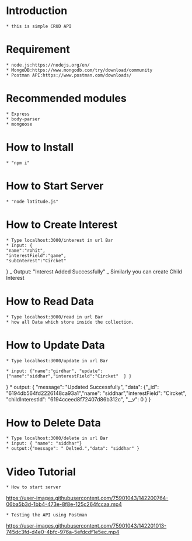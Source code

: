 # Introduction

    * this is simple CRUD API

# Requirement

    * node.js:https://nodejs.org/en/
    * MongoDB:https://www.mongodb.com/try/download/community
    * Postman API:https://www.postman.com/downloads/

# Recommended modules

    * Express
    * body-parser
    * mongoose

# How to Install

    * "npm i"

# How to Start Server

    * "node latitude.js"

# How to Create Interest

    * Type localhost:3000/interest in url Bar
    * Input: {
    "name":"rohit",
    "interestField":"game",
    "subInterest":"Circket"

}
_ Output: "Interest Added Successfully"
_ Similarly you can create Child Interest

# How to Read Data

    * Type localhost:3000/read in url Bar
    * how all Data which store inside the collection.

# How to Update Data

    * Type localhost:3000/update in url Bar

    * input: {"name":"girdhar", "update":{"name":"siddhar","interestField":"Circket"  } }

} \* output: {
"message": "Updated Successfully",
"data": {"\_id": "6194db564fd2226148ca93a1","name": "siddhar","interestField": "Circket",
"childInterestId": "6194cceed8f72407d86b312c",
"\_\_v": 0
}
}

# How to Delete Data

    * Type localhost:3000/delete in url Bar
    * input: { "name": "siddhar"}
    * output:{"message": " Delted.","data": "siddhar" }

# Video Tutorial

    * How to start server

https://user-images.githubusercontent.com/75901043/142200764-06ba5b3d-1bb4-473e-8f8e-125c264fccaa.mp4

    * Testing the API using Postman

https://user-images.githubusercontent.com/75901043/142201013-745dc3fd-d4e0-4bfc-976a-5efdcdf1e5ec.mp4
